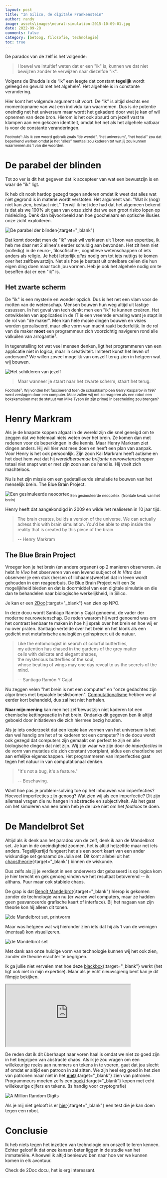 ```yaml
---
layout: post
title: "In Silico, de digitale Frankenstein"
author: randy
image: assets\images\neural-simulation-2015-10-09-01.jpg
date: 2022-09-28
comments: false
category: [betoog, filosofie, technologie]
toc: true
---
```


De paradox van de zelf is het volgende:
> Hoewel we intuïtief weten dat er een "ik" is, kunnen we dat niet bewijzen zonder te verwijzen naar diezelfde "ik".

Volgens de Bhudda is de “ik” een leegte dat constant **tegelijk** wordt geleegd en gevuld met het algehele¹. Het algehele is in constante verandering.

Hier komt het volgende argument uit voort: De “ik” is altijd slechts een momentopname van wat een individu kan waarnemen. Dus is de potentie oneindig net het universum maar wordt het gekaderd door wat je kan of wil opnemen van deze bron. Hierom is het ook absurd om jezelf vast te klampen aan een gekozen identiteit, omdat het net als het algehele vatbaar is voor de constante veranderingen.

<sub>Footnote¹: Als ik een woord gebruik zoals “de wereld”, “het universum”, “het heelal” zou dat beperkend werken omdat je het “alles” mentaal zou kaderen tot wat jij zou kunnen waarnemen als 1 van die woorden.</sub>
# De parabel der blinden

Tot zo ver is dit het gegeven dat ik accepteer van wat een bewustzijn is en waar de "ik" ligt. 

Ik heb dit nooit hardop gezegd tegen anderen omdat ik weet dat alles wat niet gegrond is in materie wordt verstoten. Het argument van: "Wat ik (nog) niet kan zien, bestaat niet." Terwijl ik het idee had dat het algemeen bekend is dat als we 100% uit gaan van onze zicht dat we een groot risico lopen op misleiding. Denk dan bijvoorbeeld aan hoe goochelaars en optische illusies onze zicht exploiteren. 

![De parabel der blinden](\assets\images\theblindleadingtheblind.jpeg){:target="_blank"}

Dat komt doordat men de "ik" vaak wil verklaren uit 1 bron van expertise, ik heb me daar net 2 alinea's eerder schuldig aan bevonden. Het zit hem niet (volledig) in de neuro-, filosofische-, cognitieve wetenschappen of iets anders als religie. Je hebt letterlijk *alles* nodig om tot iets nuttigs te komen over het zelfbewustzijn. Net als hoe je bestaat uit ontelbare cellen die hun eigen ding doen maar toch jou vormen. Heb je ook het algehele nodig om te beseffen dat er een "ik" is.

## Het zwarte scherm

De "ik" is een mysterie en wonder opzich. Dus is het net een vlam voor de motten van de wetenschap. Mensen bouwen hun weg altijd uit lastige casussen. In het geval van tech denkt men een "ik" te kunnen creëren. Het ontwikkelen van applicaties in de IT is een vreemde ervaring want je stapt in de rol van "de maker". Men kan hele mooie dingen bouwen en visies worden gerealiseerd, maar elke vorm van macht raakt bederfelijk. In de rol van de maker **moet** een programmeur zich voorzichtig navigeren rond alle valkuilen van arrogantie². 

In tegenstelling tot wat veel mensen denken, ligt het programmeren van een applicatie niet in logica, maar in creativiteit. Imiteert kunst het leven of andersom? We willen zoveel mogelijk van onszelf terug zien in hetgeen wat wij bouwen.

![Het schilderen van jezelf](\assets\images\Screen-Shot-2020-07-25-at-10.webp)

> Maar wanneer je staart naar het zwarte scherm, staart het terug.

<sub>Footnote²: Wij vonden het fascinerend toen de schaakkampioen Garry Kasparov in 1997 werd verslagen door een computer. Maar zullen wij net zo reageren als een robot een bokskampioen met de statuut van Mike Tyson (in zijn prime) in bescheiding zou brengen?</sub>

# Henry Markram

Als je de knapste koppen afgaat in de wereld zijn die snel geneigd om te zeggen dat we helemaal niets weten over het brein. Ze komen dan met redenen voor de beperkingen in die kennis. Maar Henry Markram ziet dingen anders. Hij wil hier wat mee doen en heeft een plan van aanpak. Voor Henry is het ook persoonlijk. Zijn zoon Kai Markram heeft autisme en het doet hem wat dat hij *wereldberoemde briljante neurowetenschapper* totaal niet snapt wat er met zijn zoon aan de hand is. Hij voelt zich machteloos.

Nu is het zijn missie om een gedetailleerde simulatie te bouwen van het menselijk brein. The Blue Brain Project.

![Een gesimuleerde neocortex](\assets\images\BBP_Connectivity-in-the-neocortex-1024x576.jpg)
<sub>Een gesimuleerde neocortex. (frontale kwab van het brein)</sub>

Henry heeft dat aangekondigd in 2009 en wilde het realiseren in 10 jaar tijd.

> The brain creates, builds a version of the universe.
> We can actually adress this with brain simulation.
> You'd be able to step inside the reality that is created by this piece of the brain.
>
> -- Henry Markram

## The Blue Brain Project

Vroeger kon je het brein (en andere organen) op 2 manieren observeren. Je hebt *In Vivo* het observeren van een levend subject of *In Vitro* dan observeer je een stuk (hersen of lichaams)weefsel dat in leven wordt gehouden in een reageerbuis. De Blue Brain Project wilt een 3e mogelijkheid bieden en dat is doormiddel van een digitale simulatie en die dan te behandelen naar biologische werkelijkheid, in Silico.

Je kan er een [2Doc](https://www.npostart.nl/2doc/07-04-2022/VPWON_1331547?st=premium){:target="_blank"} van zien op NPO.

In deze docu wordt Santiago Ramón y Cajal genoemd, de vader der moderne neurowetenschap. De reden waarom hij werd genoemd was om het contrast kenbaar te maken in hoe hij sprak over het brein en hoe wij er nu over praten. Santiago vertelde over het brein en het klonk als een gedicht met metaforische analogiëen geïnspireert uit de natuur. 

> Like the entomologist in search of colorful butterflies, \
> my attention has chased in the gardens of the grey matter \
> cells with delicate and elegant shapes, \
> the mysterious butterflies of the soul, \
> whose beating of wings may one day reveal to us the secrets of the mind.
>
> -- Santiago Ramón Y Cajal

Nu zeggen velen "het brein is net een computer" en "onze gedachtes zijn algoritmes met bepaalde beslisbomen". [Computationalisme](/Het-digitaliseren-van-vrije-wil/) hebben we al eerder kort behandeld, dus zal het niet herhalen.

**Naar mijn mening** kan men het zelfbewustzijn niet kaderen tot een chemische kettingreactie in het brein. Ondanks dit gegeven ben ik altijd geboeid door initiatieven die zich hiermee bezig houden. 

Als je iets onderzoekt dat een kopie kan vormen van het universum is het dan wel handig om het af te kaderen tot een computer? In de docu wordt ook gezegd dat computers zijn gemaakt om perfect te zijn en alle biologische dingen dat niet zijn. Wij zijn waar we zijn door de *imperfecties* in de vorm van mutaties die zich constant voortplant, aldus een chaotische set aan erfelijke eigenschappen. Het programmeren van imperfecties gaat tegen het natuur in van computationaal denken.

> "It's not a bug, it's a feature."
>
> -- Beschaving.

Want hoe pas je problem-solving toe op het inbouwen van imperfecties? Hoeveel imperfecties zijn genoeg? Wat zien wij als een imperfectie? Dit zijn allemaal vragen die nu hangen in abstractie en subjectiviteit. Als het gaat om het simuleren van een brein heb je de luxe niet om het *foutloos* te doen.

# De Mandelbrot Set
Altijd als ik denk aan het paradox van de zelf, denk ik aan de Mandelbrot set. Je kan in de oneindigheid zoomen, het is altijd hetzelfde maar net iets anders. Tegelijkertijd fungeert het als een soort kaart van een ander wiskundige set genaamd de Julia set. Dit komt allebei uit het [chaostheorie](https://nl.wikipedia.org/wiki/Chaostheorie){:target="_blank"} binnen de wiskunde. 

Dus zelfs als jij je verdiept in een onderwerp dat gebaseerd is op logica kom je hier terecht en gek genoeg vinden we het resultaat betoverend -- ik althans. Puur maar ook stabiele chaos. 

De grap is dat [Benoît Mandelbrot](https://en.wikipedia.org/wiki/Benoit_Mandelbrot){:target="_blank"} hierop is gekomen zonder de technologie van nu (er waren wel computers, maar ze hadden geen geavanceerde grafische kaart of interface). Bij het nagaan van zijn theorie kon hij alleen dit tonen.

![de Mandelbrot set, printvorm](\assets\images\Mandel.png)

Maar was hetgeen wat wij hieronder zien iets dat hij als 1 van de weinigen (mentaal) kon visualizeren.

![de Mandelbrot set](\assets\images\Self-Similarity-Zoom.gif)

Met dank aan onze huidige vorm van technologie kunnen wij het ook zien, zonder de theorie erachter te begrijpen.

Ik ga jullie niet vervelen met hoe deze [blackbox](https://en.wikipedia.org/wiki/Black_box){:target="_blank"} werkt (het ligt ook niet in mijn expertise). Maar als je echt nieuwsgierig bent kan je dit filmpje bekijken.

<iframe width="400" height="200" src="https://www.youtube.com/embed/FFftmWSzgmk" title="YouTube video player" frameborder="5" allow="accelerometer; autoplay; clipboard-write; encrypted-media; gyroscope; picture-in-picture" allowfullscreen></iframe>

De reden dat ik dit überhaupt naar voren haal is omdat we niet zo goed zijn in het begrijpen van abstracte chaos. Als ik je zou vragen om een willekeurige reeks aan nummers en tekens in te voeren, gaat dat jou slecht af omdat er altijd een patroon in zal zitten. We zijn heel erg goed in het zien van patronen maar niet in het [**niet**](https://crypto.stackexchange.com/questions/87978/why-do-some-people-believe-that-humans-are-bad-at-generating-random-numbers-ch){:target="_blank"} zien van patronen. Programmeurs moeten zelfs een [boek](https://en.wikipedia.org/wiki/Random_number_book){:target="_blank"} kopen met echt willekeurige cijfers en tekens. (Is handig voor cryptografie)

![A Million Random Digits](\assets\images\undefined-289484912.jpg)

Als je mij niet gelooft is er [hier](http://www.loper-os.org/bad-at-entropy/manmach.html){:target="_blank"} een test die je kan doen tegen een robot.

# Conclusie

Ik heb niets tegen het inzetten van technologie om onszelf te leren kennen. Echter geloof ik dat onze kansen beter liggen in de studie van het immateriële. Alhoewel ik altijd benieuwd ben naar hoe ver we kunnen komen in elk avontuur. 

Check de 2Doc docu, het is erg interessant.